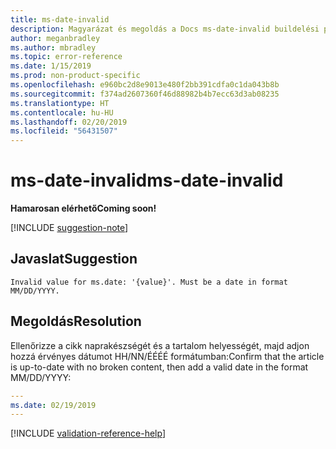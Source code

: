 ```yaml
---
title: ms-date-invalid
description: Magyarázat és megoldás a Docs ms-date-invalid buildelési problémájára
author: meganbradley
ms.author: mbradley
ms.topic: error-reference
ms.date: 1/15/2019
ms.prod: non-product-specific
ms.openlocfilehash: e960bc2d8e9013e480f2bb391cdfa0c1da043b8b
ms.sourcegitcommit: f374ad2607360f46d88982b4b7ecc63d3ab08235
ms.translationtype: HT
ms.contentlocale: hu-HU
ms.lasthandoff: 02/20/2019
ms.locfileid: "56431507"
---
```

# <a name="ms-date-invalid"></a><span data-ttu-id="30062-103">ms-date-invalid</span><span class="sxs-lookup"><span data-stu-id="30062-103">ms-date-invalid</span></span>

<span data-ttu-id="30062-104">**Hamarosan elérhető**</span><span class="sxs-lookup"><span data-stu-id="30062-104">**Coming soon!**</span></span>

[!INCLUDE [suggestion-note](includes/suggestion-note.md)]

## <a name="suggestion"></a><span data-ttu-id="30062-105">Javaslat</span><span class="sxs-lookup"><span data-stu-id="30062-105">Suggestion</span></span>

`Invalid value for ms.date: '{value}'. Must be a date in format MM/DD/YYYY.`

## <a name="resolution"></a><span data-ttu-id="30062-106">Megoldás</span><span class="sxs-lookup"><span data-stu-id="30062-106">Resolution</span></span>

<span data-ttu-id="30062-107">Ellenőrizze a cikk naprakészségét és a tartalom helyességét, majd adjon hozzá érvényes dátumot HH/NN/ÉÉÉÉ formátumban:</span><span class="sxs-lookup"><span data-stu-id="30062-107">Confirm that the article is up-to-date with no broken content, then add a valid date in the format MM/DD/YYYY:</span></span>

```yml
---
ms.date: 02/19/2019
---
```

<!--make sure to add this file to your includes folder and verify the path-->
[!INCLUDE [validation-reference-help](includes/validation-reference-help.md)]
